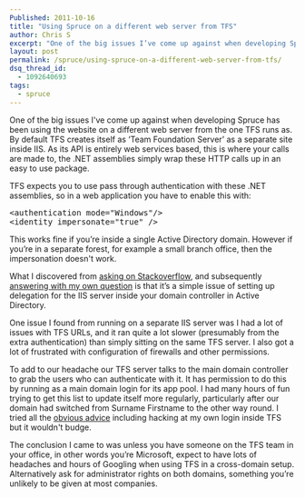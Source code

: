 ```yaml
---
Published: 2011-10-16
title: "Using Spruce on a different web server from TFS"
author: Chris S
excerpt: "One of the big issues I’ve come up against when developing Spruce has been using the website on a different web server from the one TFS runs as. By default TFS creates itself as ‘Team Foundation Server’ as a separate site inside IIS. As its API is entirely web services based, this is where your calls are made to, the .NET assemblies simply wrap these HTTP calls up in an easy to use package."
layout: post
permalink: /spruce/using-spruce-on-a-different-web-server-from-tfs/
dsq_thread_id:
  - 1092640693
tags:
  - spruce
---
```

One of the big issues I've come up against when developing Spruce has been using the website on a different web server from the one TFS runs as. By default TFS creates itself as ‘Team Foundation Server’ as a separate site inside IIS. As its API is entirely web services based, this is where your calls are made to, the .NET assemblies simply wrap these HTTP calls up in an easy to use package.

<!--more-->

TFS expects you to use pass through authentication with these .NET assemblies, so in a web application you have to enable this with:

<pre>&lt;authentication mode="Windows"/&gt;
&lt;identity impersonate="true" /&gt;
</pre>

This works fine if you’re inside a single Active Directory domain. However if you’re in a separate forest, for example a small branch office, then the impersonation doesn't work.

What I discovered from [asking on Stackoverflow][1], and subsequently [answering with my own question][2] is that it’s a simple issue of setting up delegation for the IIS server inside your domain controller in Active Directory.

One issue I found from running on a separate IIS server was I had a lot of issues with TFS URLs, and it ran quite a lot slower (presumably from the extra authentication) than simply sitting on the same TFS server. I also got a lot of frustrated with configuration of firewalls and other permissions.

To add to our headache our TFS server talks to the main domain controller to grab the users who can authenticate with it. It has permission to do this by running as a main domain login for its app pool. I had many hours of fun trying to get this list to update itself more regularly, particularly after our domain had switched from Surname Firstname to the other way round. I tried all the [obvious advice][3] including hacking at my own login inside TFS but it wouldn't budge.

The conclusion I came to was unless you have someone on the TFS team in your office, in other words you’re Microsoft, expect to have lots of headaches and hours of Googling when using TFS in a cross-domain setup. Alternatively ask for administrator rights on both domains, something you’re unlikely to be given at most companies.

 [1]: http://stackoverflow.com/questions/4013081/passthrough-impersonation-authentication-with-asp-net-and-tfs-api
 [2]: http://stackoverflow.com/questions/4013081/passthrough-impersonation-authentication-with-asp-net-and-tfs-api/4019735#4019735
 [3]: http://social.msdn.microsoft.com/forums/en-US/tfsadmin/thread/fca050bd-70fc-4712-a310-1985295d72bb/